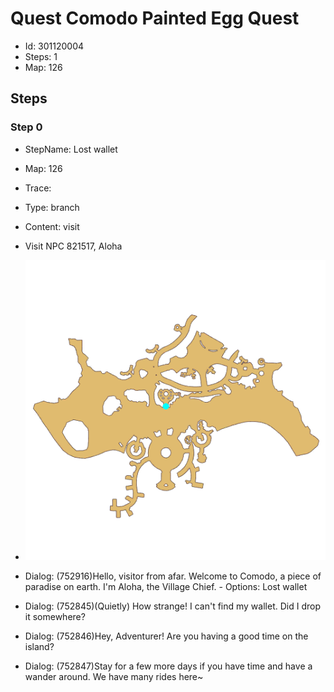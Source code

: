 # Quest Comodo Painted Egg Quest

- Id: 301120004
- Steps: 1
- Map: 126

## Steps

### Step 0
- StepName:  Lost wallet
- Map:  126
- Trace:  
- Type:  branch
- Content:  visit
- Visit NPC 821517, Aloha

- ![images/301120004_0.png](images/301120004_0.png)
- Dialog: (752916)Hello, visitor from afar. Welcome to Comodo, a piece of paradise on earth. I'm Aloha, the Village Chief. - Options: Lost wallet
- Dialog: (752845)(Quietly) How strange! I can't find my wallet. Did I drop it somewhere?
- Dialog: (752846)Hey, Adventurer! Are you having a good time on the island?
- Dialog: (752847)Stay for a few more days if you have time and have a wander around. We have many rides here~



